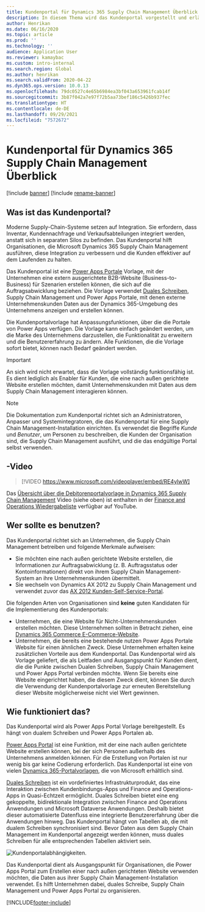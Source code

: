 ```yaml
---
title: Kundenportal für Dynamics 365 Supply Chain Management Überblick
description: In diesem Thema wird das Kundenportal vorgestellt und erläutert, wer es verwenden soll und wie es funktioniert.
author: Henrikan
ms.date: 06/16/2020
ms.topic: article
ms.prod: ''
ms.technology: ''
audience: Application User
ms.reviewer: kamaybac
ms.custom: intro-internal
ms.search.region: Global
ms.author: henrikan
ms.search.validFrom: 2020-04-22
ms.dyn365.ops.version: 10.0.13
ms.openlocfilehash: 79dc0527c4e65b6984ea3bf043a653961fcab14f
ms.sourcegitcommit: 3b87f042a7e97f72b5aa73bef186c5426b937fec
ms.translationtype: HT
ms.contentlocale: de-DE
ms.lasthandoff: 09/29/2021
ms.locfileid: "7572672"
---
```

# <a name="customer-portal-for-dynamics-365-supply-chain-management-overview"></a>Kundenportal für Dynamics 365 Supply Chain Management Überblick

[!include [banner](../includes/banner.md)]
[!include [rename-banner](~/includes/cc-data-platform-banner.md)]

## <a name="what-is-the-customer-portal"></a>Was ist das Kundenportal?

Moderne Supply-Chain-Systeme setzen auf Integration. Sie erfordern, dass Inventar, Kundennachfrage und Verkaufsabteilungen integriert werden, anstatt sich in separaten Silos zu befinden. Das Kundenportal hilft Organisationen, die Microsoft Dynamics 365 Supply Chain Management ausführen, diese Integration zu verbessern und die Kunden effektiver auf dem Laufenden zu halten.

Das Kundenportal ist eine [Power Apps Portale](/powerapps/maker/portals/overview) Vorlage, mit der Unternehmen eine extern ausgerichtete B2B-Website (Business-to-Business) für Szenarien erstellen können, die sich auf die Auftragsabwicklung beziehen. Die Vorlage verwendet [Duales Schreiben](../../fin-ops-core/dev-itpro/data-entities/dual-write/dual-write-home-page.md), Supply Chain Management und Power Apps Portale, mit denen externe Unternehmenskunden Daten aus der Dynamics 365-Umgebung des Unternehmens anzeigen und erstellen können.

Die Kundenportalvorlage hat Anpassungsfunktionen, über die die Portale von Power Apps verfügen. Die Vorlage kann einfach geändert werden, um die Marke des Unternehmens darzustellen, die Funktionalität zu erweitern und die Benutzererfahrung zu ändern. Alle Funktionen, die die Vorlage sofort bietet, können nach Bedarf geändert werden.

> [!IMPORTANT]
> An sich wird nicht erwartet, dass die Vorlage vollständig funktionsfähig ist. Es dient lediglich als Enabler für Kunden, die eine nach außen gerichtete Website erstellen möchten, damit Unternehmenskunden mit Daten aus dem Supply Chain Management interagieren können.

> [!NOTE]
> Die Dokumentation zum Kundenportal richtet sich an Administratoren, Anpasser und Systemintegratoren, die das Kundenportal für eine Supply Chain Management-Installation einrichten. Es verwendet die Begriffe _Kunde_ und _Benutzer_, um Personen zu beschreiben, die Kunden der Organisation sind, die Supply Chain Management ausführt, und die das endgültige Portal selbst verwenden.

## <a name="video"></a>-Video

> [!VIDEO https://www.microsoft.com/videoplayer/embed/RE4ylwW]

Das [Übersicht über die Debitorenportalvorlage in Dynamics 365 Supply Chain Management](https://youtu.be/nPrqoLuHfV8) Video (siehe oben) ist enthalten in der [Finance and Operations Wiedergabeliste](https://www.youtube.com/playlist?list=PLcakwueIHoT_SYfIaPGoOhloFoCXiUSyW) verfügbar auf YouTube.

## <a name="who-should-use-it"></a>Wer sollte es benutzen?

Das Kundenportal richtet sich an Unternehmen, die Supply Chain Management betreiben und folgende Merkmale aufweisen:

- Sie möchten eine nach außen gerichtete Website erstellen, die Informationen zur Auftragsabwicklung (z. B. Auftragsstatus oder Kontoinformationen) direkt von ihrem Supply Chain Management-System an ihre Unternehmenskunden übermittelt.
- Sie wechseln von Dynamics AX 2012 zu Supply Chain Management und verwendet zuvor das [AX 2012 Kunden-Self-Service-Portal](/dynamicsax-2012/appuser-itpro/about-the-customer-self-service-portal).

Die folgenden Arten von Organisationen sind **keine** guten Kandidaten für die Implementierung des Kundenportals:

- Unternehmen, die eine Website für Nicht-Unternehmenskunden erstellen möchten. Diese Unternehmen sollten in Betracht ziehen, eine [Dynamics 365 Commerce E-Commerce-Website](../../commerce/create-ecommerce-site.md).
- Unternehmen, die bereits eine bestehende nutzen Power Apps Portale Website für einen ähnlichen Zweck. Diese Unternehmen erhalten keine zusätzlichen Vorteile aus dem Kundenportal. Das Kundenportal wird als Vorlage geliefert, die als Leitfaden und Ausgangspunkt für Kunden dient, die die Punkte zwischen Dualen Schreiben, Supply Chain Management und Power Apps Portal verbinden möchte. Wenn Sie bereits eine Website eingerichtet haben, die diesem Zweck dient, können Sie durch die Verwendung der Kundenportalvorlage zur erneuten Bereitstellung dieser Website möglicherweise nicht viel Wert gewinnen.

## <a name="how-does-it-work"></a>Wie funktioniert das?

Das Kundenportal wird als Power Apps Portal Vorlage bereitgestellt. Es hängt von dualem Schreiben und Power Apps Portalen ab.

[Power Apps Portal](/powerapps/maker/portals/overview) ist eine Funktion, mit der eine nach außen gerichtete Website erstellen können, bei der sich Personen außerhalb des Unternehmens anmelden können. Für die Erstellung von Portalen ist nur wenig bis gar keine Codierung erforderlich. Das Kundenportal ist eine von vielen [Dynamics 365-Portalvorlagen](/powerapps/maker/portals/portal-templates#environment-with-model-driven-apps-in-dynamics-365), die von Microsoft erhältlich sind.

[Duales Schreiben](/powerapps/maker/portals/overview) ist ein vordefiniertes Infrastrukturprodukt, das eine Interaktion zwischen Kundenbindungs-Apps und Finance and Operations-Apps in Quasi-Echtzeit ermöglicht. Duales Schreiben bietet eine eng gekoppelte, bidirektionale Integration zwischen Finance and Operations Anwendungen und Microsoft Dataverse Anwendungen. Deshalb bietet dieser automatisierte Datenfluss eine integrierte Benutzererfahrung über die Anwendungen hinweg. Das Kundenportal hängt von Tabellen ab, die mit dualem Schreiben synchronisiert sind. Bevor Daten aus dem Supply Chain Management im Kundenportal angezeigt werden können, muss duales Schreiben für alle entsprechenden Tabellen aktiviert sein.

![Kundenportalabhängigkeiten.](media/customer-portal-elements.png "Kundenportalabhängigkeiten")

Das Kundenportal dient als Ausgangspunkt für Organisationen, die Power Apps Portal zum Erstellen einer nach außen gerichteten Website verwenden möchten, die Daten aus ihrer Supply Chain Management-Installation verwendet. Es hilft Unternehmen dabei, duales Schreibe, Supply Chain Management und Power Apps Portal zu organisieren.


[!INCLUDE[footer-include](../../includes/footer-banner.md)]